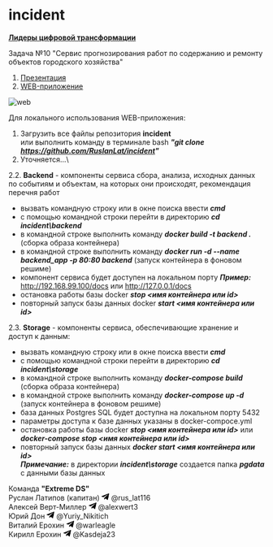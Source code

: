 # incident

[**Лидеры цифровой трансформации**](https://leaders2023.innoagency.ru/task_10)

Задача №10 "Сервис прогнозирования работ по содержанию и ремонту объектов городского хозяйства"

1. [Презентация](https://github.com/RuslanLat/incident/blob/main/presentation.pdf)
2. [WEB-приложение](https://incident.streamlit.app/)

![web](https://github.com/RuslanLat/green/blob/main/images/web.png)


Для локального использования WEB-приложения:
1. Загрузить все файлы репозитория **incident** \
    или выполнить команду в терминале bash ***"git clone https://github.com/RuslanLat/incident"***
2. Уточняется...\

2.2. **Backend** - компоненты сервиса сбора, анализа, исходных данных по событиям и объектам, на которых они происходят, рекомендация перечня работ
* вызвать командную строку или в окне поиска ввести ***cmd***
* с помощью командной строки перейти в директорию ***cd incident\backend***
* в командной строке выполнить команду ***docker build -t backend .*** (сборка образа контейнера)
* в командной строке выполнить команду ***docker run -d --name backend_app -p 80:80 backend*** (запуск контейнера в фоновом решиме)
* компонент сервиса будет доступен на локальном порту
***Пример:*** http://192.168.99.100/docs или http://127.0.0.1/docs
* остановка работы базы docker ***stop <имя контейнера или id>***
* повторный запуск базы данных docker ***start <имя контейнера или id>***

2.3. **Storage** - компоненты сервиса, обеспечивающие хранение и доступ к данным:
* вызвать командную строку или в окне поиска ввести ***cmd***
* с помощью командной строки перейти в директорию ***cd incident\storage***
* в командной строке выполнить команду ***docker-compose build*** (сборка образа контейнера)
* в командной строке выполнить команду ***docker-compose up -d*** (запуск контейнера в фоновом решиме)
* база данных Postgres SQL будет доступна на локальном порту 5432
* параметры доступа к базе данных указаны в docker-compoce.yml
* остановка работы базы docker ***stop <имя контейнера или id>*** или ***docker-compose stop <имя контейнера или id>***
* повторный запуск базы данных ***docker start <имя контейнера или id>*** \
***Примечание:*** в директории ***incident\storage*** создается папка ***pgdata*** с данными базы данных

Команда **"Extreme DS"** \
Руслан Латипов (капитан) <img src="https://github.com/RuslanLat/green/blob/main/images/telegram_icon.png" width="15"> @rus_lat116 \
Алексей Верт-Миллер <img src="https://github.com/RuslanLat/green/blob/main/images/telegram_icon.png" width="15"> @alexwert3 \
Юрий Дон <img src="https://github.com/RuslanLat/green/blob/main/images/telegram_icon.png" width="15"> @Yuriy_Nikitich \
Виталий Ерохин <img src="https://github.com/RuslanLat/green/blob/main/images/telegram_icon.png" width="15"> @warleagle \
Кирилл Ерохин <img src="https://github.com/RuslanLat/green/blob/main/images/telegram_icon.png" width="15"> @Kasdeja23